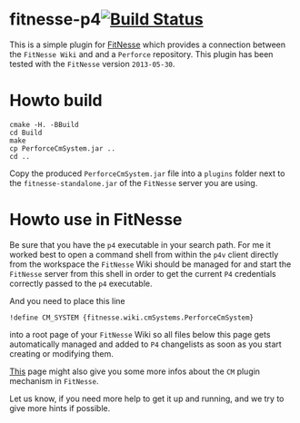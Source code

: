 fitnesse-p4[![Build Status](https://travis-ci.org/AIM360/fitnesse-p4.png)](https://travis-ci.org/AIM360/fitnesse-p4)
===========

This is a simple plugin for [FitNesse](http://fitnesse.org) which provides a connection between the `FitNesse Wiki` and and a `Perforce` repository. This plugin has been tested with the `FitNesse` version `2013-05-30`.

Howto build
===========

```
cmake -H. -BBuild
cd Build
make
cp PerforceCmSystem.jar ..
cd ..
```

Copy the produced `PerforceCmSystem.jar` file into a `plugins` folder next to the `fitnesse-standalone.jar` of the `FitNesse` server you are using.

Howto use in FitNesse
=====================

Be sure that you have the `p4` executable in your search path. For me it worked best to open a command shell from within the `p4v` client directly from the workspace the `FitNesse` Wiki should be managed for and start the `FitNesse` server from this shell in order to get the current `P4` credentials correctly passed to the `p4` executable. 

And you need to place this line
```
!define CM_SYSTEM {fitnesse.wiki.cmSystems.PerforceCmSystem}
```
into a root page of your `FitNesse` Wiki so all files below this page gets automatically managed and added to `P4` changelists as soon as you start creating or modifying them.

[This](http://fitnesse.org/FitNesse.UserGuide.SourceCodeControl) page might also give you some more infos about the `CM` plugin mechanism in `FitNesse`.

Let us know, if you need more help to get it up and running, and we try to give more hints if possible.